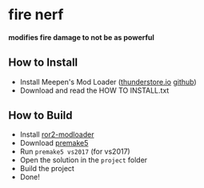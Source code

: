 # fire nerf
#### modifies fire damage to not be as powerful

## How to Install
- Install Meepen's Mod Loader ([thunderstore.io](https://thunderstore.io/package/meepen/Meepens_Mod_Loader/) [github](https://github.com/meepen/ror2-modloader))
- Download and read the HOW TO INSTALL.txt

## How to Build
- Install [ror2-modloader](https://github.com/meepen/ror2-modloader)
- Download [premake5](https://github.com/premake/premake-core/releases)
- Run `premake5 vs2017` (for vs2017)
- Open the solution in the `project` folder
- Build the project
- Done!